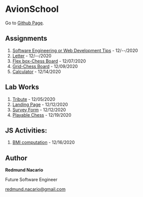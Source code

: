 # AvionSchool

Go to [Github Page](https://redmundnacario.github.io/batch5-activities/).

## Assignments
1. [Software Engineering or Web Development Tips](https://redmundnacario.github.io/batch5-activities/html_and_css/Assignment-1-SE-tips/) - 12/--/2020
2. [Letter](https://redmundnacario.github.io/batch5-activities/html_and_css/Assignment-2-html-elements/) - 12/--/2020
3. [Flex box-Chess Board](https://redmundnacario.github.io/batch5-activities/html_and_css/Assignment-3-Chessboard) - 12/07/2020
4. [Grid-Chess Board](https://redmundnacario.github.io/batch5-activities/html_and_css/Assignment-4-Chessboard-grid) - 12/09/2020
5. [Calculator](https://redmundnacario.github.io/batch5-activities/html_and_css/Assignment-5-Calculator) - 12/14/2020

## Lab Works
1. [Tribute](https://redmundnacario.github.io/batch5-activities/lab_works/lab-1-tribute/) - 12/05/2020
2. [Landing Page](https://redmundnacario.github.io/batch5-activities/lab_works/lab-2-landing-page/ ) - 12/12/2020
3. [Survey Form](https://redmundnacario.github.io/batch5-activities/lab_works/lab-3-survey-form/ ) - 12/12/2020
4. [Playable Chess](https://redmundnacario.github.io/batch5-activities/lab_works/lab-4-chess-game) - 12/19/2020


## JS Activities:
1. [BMI computation](https://jsfiddle.net/redmund/c7o3gu6q/40/) - 12/16/2020

## Author

**Redmund Nacario**

Future Software Engineer

redmund.nacario@gmail.com


